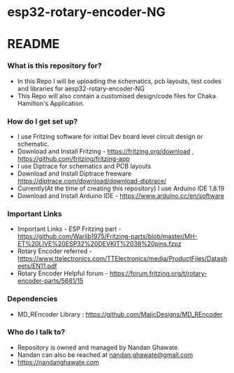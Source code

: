 # esp32-rotary-encoder-NG
# README #
### What is this repository for? ###

* In this Repo I will be uploading the schematics, pcb layouts, test codes and libraries for aesp32-rotary-encoder-NG
* This Repo will also contain a customised design/code files for Chaka Hamilton's Application.

### How do I get set up? ###

* I use Fritzing software for initial Dev board level circuit design or schematic.
* Download and Install Fritzing - https://fritzing.org/download , https://github.com/fritzing/fritzing-app
* I use Diptrace for schematics and PCB layouts
* Download and Install Diptrace freeware https://diptrace.com/download/download-diptrace/ 
* Currently(At the time of creating this repository) I use Arduino IDE 1.8.19
* Download and Install Arduino IDE - https://www.arduino.cc/en/software


### Important Links ###
* Important Links - ESP Fritzing part - https://github.com/Warlib1975/Fritzing-parts/blob/master/MH-ET%20LIVE%20ESP32%20DEVKIT%2038%20pins.fzpz
* Rotary Encoder referred - https://www.ttelectronics.com/TTElectronics/media/ProductFiles/Datasheets/EN11.pdf
* Rotary Encoder Helpful forum - https://forum.fritzing.org/t/rotary-encoder-parts/5681/15

### Dependencies ###
* MD_REncoder Library : https://github.com/MajicDesigns/MD_REncoder



### Who do I talk to? ###

* Repository is owned and managed by Nandan Ghawate.
* Nandan can also be reached at nandan.ghawate@gmail.com
* https://nandanghawate.com

